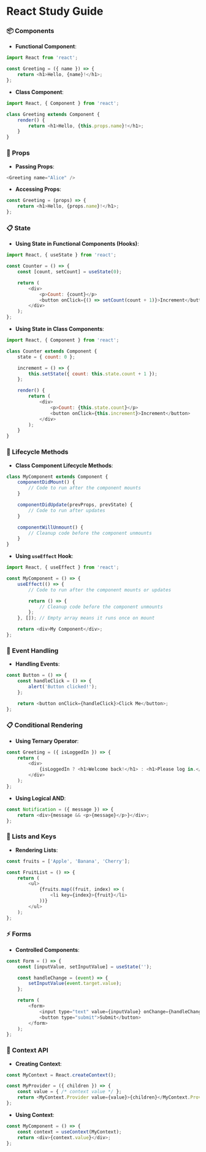 # React Study Guide

### 📦 Components
- **Functional Component**:
```javascript
import React from 'react';

const Greeting = ({ name }) => {
    return <h1>Hello, {name}!</h1>;
};
```
- **Class Component**:
```javascript
import React, { Component } from 'react';

class Greeting extends Component {
    render() {
        return <h1>Hello, {this.props.name}!</h1>;
    }
}
```

### 🔄 Props
- **Passing Props**:
```javascript
<Greeting name="Alice" />
```
- **Accessing Props**:
```javascript
const Greeting = (props) => {
    return <h1>Hello, {props.name}!</h1>;
};
```

### 📋 State
- **Using State in Functional Components (Hooks)**:
```javascript
import React, { useState } from 'react';

const Counter = () => {
    const [count, setCount] = useState(0);

    return (
        <div>
            <p>Count: {count}</p>
            <button onClick={() => setCount(count + 1)}>Increment</button>
        </div>
    );
};
```
- **Using State in Class Components**:
```javascript
import React, { Component } from 'react';

class Counter extends Component {
    state = { count: 0 };

    increment = () => {
        this.setState({ count: this.state.count + 1 });
    };

    render() {
        return (
            <div>
                <p>Count: {this.state.count}</p>
                <button onClick={this.increment}>Increment</button>
            </div>
        );
    }
}
```

### 🔄 Lifecycle Methods
- **Class Component Lifecycle Methods**:
```javascript
class MyComponent extends Component {
    componentDidMount() {
        // Code to run after the component mounts
    }

    componentDidUpdate(prevProps, prevState) {
        // Code to run after updates
    }

    componentWillUnmount() {
        // Cleanup code before the component unmounts
    }
}
```
- **Using `useEffect` Hook**:
```javascript
import React, { useEffect } from 'react';

const MyComponent = () => {
    useEffect(() => {
        // Code to run after the component mounts or updates

        return () => {
            // Cleanup code before the component unmounts
        };
    }, []); // Empty array means it runs once on mount

    return <div>My Component</div>;
};
```

### 📅 Event Handling
- **Handling Events**:
```javascript
const Button = () => {
    const handleClick = () => {
        alert('Button clicked!');
    };

    return <button onClick={handleClick}>Click Me</button>;
};
```

### 📋 Conditional Rendering
- **Using Ternary Operator**:
```javascript
const Greeting = ({ isLoggedIn }) => {
    return (
        <div>
            {isLoggedIn ? <h1>Welcome back!</h1> : <h1>Please log in.</h1>}
        </div>
    );
};
```
- **Using Logical AND**:
```javascript
const Notification = ({ message }) => {
    return <div>{message && <p>{message}</p>}</div>;
};
```

### 🔄 Lists and Keys
- **Rendering Lists**:
```javascript
const fruits = ['Apple', 'Banana', 'Cherry'];

const FruitList = () => {
    return (
        <ul>
            {fruits.map((fruit, index) => (
                <li key={index}>{fruit}</li>
            ))}
        </ul>
    );
};
```

### ⚡ Forms
- **Controlled Components**:
```javascript
const Form = () => {
    const [inputValue, setInputValue] = useState('');

    const handleChange = (event) => {
        setInputValue(event.target.value);
    };

    return (
        <form>
            <input type="text" value={inputValue} onChange={handleChange} />
            <button type="submit">Submit</button>
        </form>
    );
};
```

### 🧩 Context API
- **Creating Context**:
```javascript
const MyContext = React.createContext();

const MyProvider = ({ children }) => {
    const value = { /* context value */ };
    return <MyContext.Provider value={value}>{children}</MyContext.Provider>;
};
```
- **Using Context**:
```javascript
const MyComponent = () => {
    const context = useContext(MyContext);
    return <div>{context.value}</div>;
};
```

